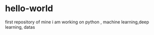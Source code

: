 # hello-world
first repository of mine
i am working on python , machine learning,deep learning, datas
